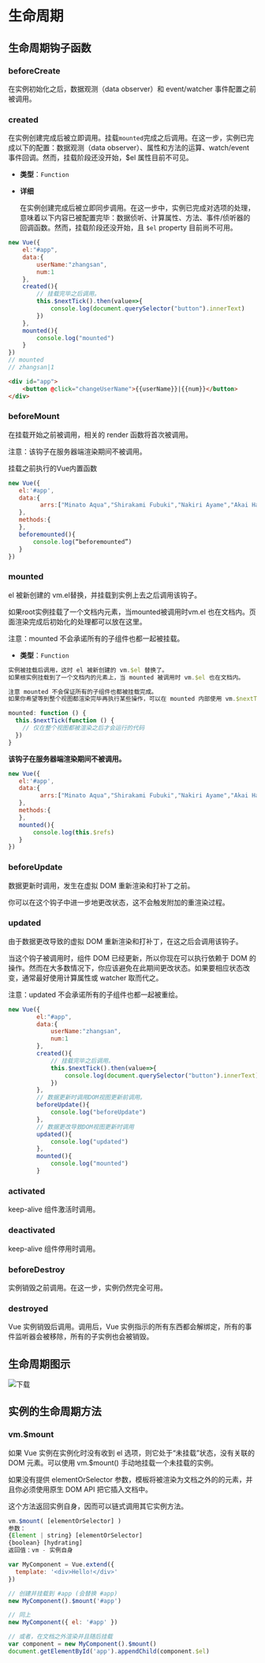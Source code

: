 # 生命周期

## 生命周期钩子函数

### beforeCreate

在实例初始化之后，数据观测（data observer）和 event/watcher 事件配置之前被调用。

### created

在实例创建完成后被立即调用。挂载`mounted`完成之后调用。在这一步，实例已完成以下的配置：数据观测（data observer）、属性和方法的运算、watch/event 事件回调。然而，挂载阶段还没开始，$el 属性目前不可见。

- **类型**：`Function`

- **详细**

  在实例创建完成后被立即同步调用。在这一步中，实例已完成对选项的处理，意味着以下内容已被配置完毕：数据侦听、计算属性、方法、事件/侦听器的回调函数。然而，挂载阶段还没开始，且 `$el` property 目前尚不可用。

```javascript
new Vue({
    el:"#app",
    data:{
        userName:"zhangsan",
        num:1
    },
    created(){
        // 挂载完毕之后调用。
        this.$nextTick().then(value=>{
            console.log(document.querySelector("button").innerText)
        })
    },
    mounted(){
		console.log("mounted")
	}
})
// mounted
// zhangsan|1
```

```html
<div id="app">
	<button @click="changeUserName">{{userName}}|{{num}}</button>
</div>
```



### beforeMount

在挂载开始之前被调用，相关的 render 函数将首次被调用。

注意：该钩子在服务器端渲染期间不被调用。

挂载之前执行的Vue内置函数

```javascript
new Vue({
   el:'#app',
   data:{
         arrs:["Minato Aqua","Shirakami Fubuki","Nakiri Ayame","Akai Haato"],
   },
   methods:{
   },
   beforemounted(){
       console.log(“beforemounted”)
   }
})
```



### mounted

el 被新创建的 vm.el替换，并挂载到实例上去之后调用该钩子。

如果root实例挂载了一个文档内元素，当mounted被调用时vm.el 也在文档内。页面渲染完成后初始化的处理都可以放在这里。

注意：mounted 不会承诺所有的子组件也都一起被挂载。

- **类型**：`Function`

```javascript
实例被挂载后调用，这时 el 被新创建的 vm.$el 替换了。
如果根实例挂载到了一个文档内的元素上，当 mounted 被调用时 vm.$el 也在文档内。

注意 mounted 不会保证所有的子组件也都被挂载完成。
如果你希望等到整个视图都渲染完毕再执行某些操作，可以在 mounted 内部使用 vm.$nextTick：
```

```javascript
mounted: function () {
  this.$nextTick(function () {
    // 仅在整个视图都被渲染之后才会运行的代码
  })
}
```

**该钩子在服务器端渲染期间不被调用。**

```javascript
new Vue({
   el:'#app',
   data:{
         arrs:["Minato Aqua","Shirakami Fubuki","Nakiri Ayame","Akai Haato"],
   },
   methods:{
   },
   mounted(){
       console.log(this.$refs)
   }
})
```



### beforeUpdate

数据更新时调用，发生在虚拟 DOM 重新渲染和打补丁之前。

你可以在这个钩子中进一步地更改状态，这不会触发附加的重渲染过程。

### updated

由于数据更改导致的虚拟 DOM 重新渲染和打补丁，在这之后会调用该钩子。

当这个钩子被调用时，组件 DOM 已经更新，所以你现在可以执行依赖于 DOM 的操作。然而在大多数情况下，你应该避免在此期间更改状态。如果要相应状态改变，通常最好使用计算属性或 watcher 取而代之。

注意：updated 不会承诺所有的子组件也都一起被重绘。

```javascript
new Vue({
		el:"#app",
		data:{
			userName:"zhangsan",
			num:1
		},
		created(){
			// 挂载完毕之后调用。
			this.$nextTick().then(value=>{
				console.log(document.querySelector("button").innerText)
			})
		},	
        // 数据更新时调用DOM视图更新前调用。
		beforeUpdate(){
			console.log("beforeUpdate")
		},
        // 数据更改导致DOM视图更新时调用
		updated(){
			console.log("updated")
		},
		mounted(){
			console.log("mounted")
		}
```



### activated

keep-alive 组件激活时调用。

### deactivated

keep-alive 组件停用时调用。

### beforeDestroy

实例销毁之前调用。在这一步，实例仍然完全可用。

### destroyed

Vue 实例销毁后调用。调用后，Vue 实例指示的所有东西都会解绑定，所有的事件监听器会被移除，所有的子实例也会被销毁。

## 生命周期图示

![下载](https://2216847528.oss-cn-beijing.aliyuncs.com/asset/%E4%B8%8B%E8%BD%BD.png)

## 实例的生命周期方法

### vm.$mount

如果 Vue 实例在实例化时没有收到 el 选项，则它处于“未挂载”状态，没有关联的 DOM 元素。可以使用 vm.$mount() 手动地挂载一个未挂载的实例。

如果没有提供 elementOrSelector 参数，模板将被渲染为文档之外的的元素，并且你必须使用原生 DOM API 把它插入文档中。

这个方法返回实例自身，因而可以链式调用其它实例方法。

```javascript
vm.$mount( [elementOrSelector] )
参数：
{Element | string} [elementOrSelector]
{boolean} [hydrating]
返回值：vm - 实例自身
```

```javascript
var MyComponent = Vue.extend({
  template: '<div>Hello!</div>'
})

// 创建并挂载到 #app (会替换 #app)
new MyComponent().$mount('#app')

// 同上
new MyComponent({ el: '#app' })

// 或者，在文档之外渲染并且随后挂载
var component = new MyComponent().$mount()
document.getElementById('app').appendChild(component.$el)
```

